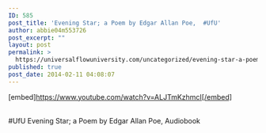 ```yaml
---
ID: 585
post_title: 'Evening Star; a Poem by Edgar Allan Poe,  #UfU'
author: abbie04m553726
post_excerpt: ""
layout: post
permalink: >
  https://universalflowuniversity.com/uncategorized/evening-star-a-poem-by-edgar-allan-poe-ufu/
published: true
post_date: 2014-02-11 04:08:07
---
```

[embed]https://www.youtube.com/watch?v=ALJTmKzhmcI[/embed]</br></br>
<p>#UfU Evening Star; a Poem by Edgar Allan Poe, Audiobook </p>